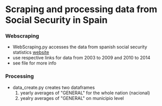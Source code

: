# Scraping and processing data from Social Security in Spain

### Webscraping 
 - WebScraping.py accesses the data from spanish social security statistics [website](http://www.seg-social.es/wps/portal/wss/internet/EstadisticasPresupuestosEstudios/Estadisticas/EST8/2341/2683) 
 - use respective links for data from 2003 to 2009 and 2010 to 2014 
 - see file for more info 

### Processing 
- data_create.py creates two dataframes 
    1. yearly averages of "GENERAL" for the whole nation (nacional) 
    2. yealry averages of "GENERAL" on municipio level 
  
